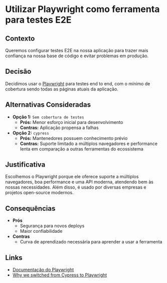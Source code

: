 # Utilizar Playwright como ferramenta para testes E2E

## Contexto

Queremos configurar testes E2E na nossa aplicação para trazer mais confiança na nossa base de código e evitar problemas em produção.

## Decisão

Decidimos usar o [Playwright](https://playwright.dev/) para testes end to end, com o mínimo de cobertura sendo todas as páginas atuais da aplicação.

## Alternativas Consideradas

- **Opção 1:** `Sem cobertura de testes`
  - **Prós:** Menor esforço inicial para desenvolvimento
  - **Contras:** Aplicação propensa a falhas
- **Opção 2:** `cypress`
  - **Prós:** Mantenedores possuem conhecimento prévio
  - **Contras:** Suporte limitado a múltiplos navegadores e performance lenta em comparação a outras ferramentas do ecossistema
  
## Justificativa

Escolhemos o Playwright porque ele oferece suporte a múltiplos navegadores, boa performance e uma API moderna, atendendo bem às nossas necessidades. Além disso, é usado por diversas empresas e projetos open-source modernos.


## Consequências

- **Prós**
  - Segurança para novos deploys
  - Maior confiabilidade
- **Contras**
  - Curva de aprendizado necessária para aprender a usar a ferramenta

## Links

- [Documentação do Playwright](https://playwright.dev/)
- [Why we switched from Cypress to Playwright](https://www.bigbinary.com/blog/why-we-switched-from-cypress-to-playwright)

